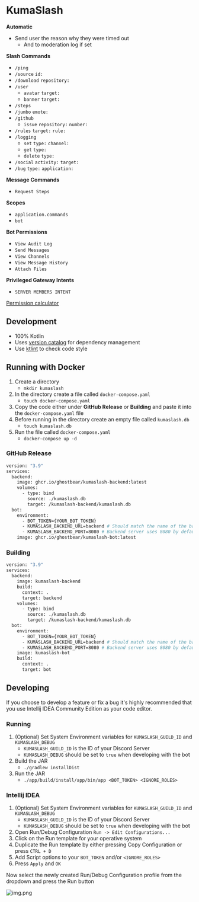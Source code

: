 # KumaSlash

**Automatic**
- Send user the reason why they were timed out
  - And to moderation log if set

**Slash Commands**
- `/ping`
- `/source` `id:`
- `/download` `repository:`
- `/user`
  - `avatar` `target:`
  - `banner` `target:`
- `/steps`
- `/jumbo` `emote:`
- `/github`
  - `issue` `repository:` `number:`
- `/rules` `target:` `rule:`
- `/logging`
  - `set` `type:` `channel:`
  - `get` `type:`
  - `delete` `type:`
- `/social` `activity:` `target:`
- `/bug` `type:` `application:`

**Message Commands**
- `Request Steps`

**Scopes**
- `application.commands`
- `bot`

**Bot Permissions**
- `View Audit Log`
- `Send Messages`
- `View Channels`
- `View Message History`
- `Attach Files`

**Privileged Gateway Intents**
- `SERVER MEMBERS INTENT`

[Permission calculator](https://discordapi.com/permissions.html#101376)

## Development
- 100% Kotlin
- Uses [version catalog](https://docs.gradle.org/current/userguide/platforms.html) for dependency management
- Use [ktlint](https://github.com/pinterest/ktlint) to check code style

## Running with Docker

1. Create a directory 
   - `mkdir kumaslash`
2. In the directory create a file called `docker-compose.yaml`
   - `touch docker-compose.yaml`
3. Copy the code either under **GitHub Release** or **Building** and paste it into the `docker-compose.yaml` file
4. Before running in the directory create an empty file called `kumaslash.db`
    - `touch kumaslash.db`
5. Run the file called `docker-compose.yaml`
   - `docker-compose up -d`

### GitHub Release
```dockerfile
version: "3.9"
services:
  backend:
    image: ghcr.io/ghostbear/kumaslash-backend:latest
    volumes:
      - type: bind
        source: ./kumaslash.db
        target: /kumaslash-backend/kumaslash.db
  bot:
    environment:
      - BOT_TOKEN={YOUR_BOT_TOKEN}
      - KUMASLASH_BACKEND_URL=backend # Should match the name of the backend service
      - KUMASLASH_BACKEND_PORT=8080 # Backend server uses 8080 by default
    image: ghcr.io/ghostbear/kumaslash-bot:latest
```

### Building
```dockerfile
version: "3.9"
services:
  backend:
    image: kumaslash-backend
    build:
      context: .
      target: backend
    volumes:
      - type: bind
        source: ./kumaslash.db
        target: /kumaslash-backend/kumaslash.db
  bot:
    environment:
      - BOT_TOKEN={YOUR_BOT_TOKEN}
      - KUMASLASH_BACKEND_URL=backend # Should match the name of the backend service
      - KUMASLASH_BACKEND_PORT=8080 # Backend server uses 8080 by default
    image: kumaslash-bot
    build:
      context: .
      target: bot
```

## Developing

If you choose to develop a feature or fix a bug it's highly recommended that you use Intellij IDEA Community Edition as your code editor. 

### Running

1. (Optional) Set System Environment variables for `KUMASLASH_GUILD_ID` and `KUMASLASH_DEBUG`
   - `KUMASLASH_GUILD_ID` is the ID of your Discord Server
   - `KUMASLASH_DEBUG` should be set to `true` when developing with the bot
2. Build the JAR 
   - `./gradlew installDist`
3. Run the JAR
   - `./app/build/install/app/bin/app <BOT_TOKEN> <IGNORE_ROLES>`

### Intellij IDEA

1. (Optional) Set System Environment variables for `KUMASLASH_GUILD_ID` and `KUMASLASH_DEBUG`
    - `KUMASLASH_GUILD_ID` is the ID of your Discord Server
    - `KUMASLASH_DEBUG` should be set to `true` when developing with the bot
2. Open Run/Debug Configuration `Run -> Edit Configurations...`
3. Click on the Run template for your operative system
4. Duplicate the Run template by either pressing Copy Configuration or press `CTRL + D`
5. Add Script options to your `BOT_TOKEN` and/or `<IGNORE_ROLES>`
6. Press `Apply` and `OK`

Now select the newly created Run/Debug Configuration profile from the dropdown and press the Run button

![img.png](.github/assets/run_profiles.png)
